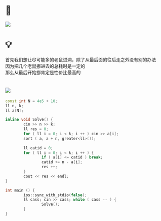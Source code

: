 # 🔗
<a href="https://codeforces.com/contest/1593/problem/C"><img src="https://i.loli.net/2021/10/14/tLkYVnWywBO8Zqp.png"></a>

# 💡
首先我们想让尽可能多的老鼠进洞，除了从最后面的往后走之外没有别的办法  
因为把几个老鼠挪进去的总耗时是一定的  
那么从最后开始挪肯定是性价比最高的  

# <img src="https://img-blog.csdnimg.cn/20210713144601841.png" >
```cpp
const int N = 4e5 + 10;
ll n, k;
ll a[N];

inline void Solve() {
        cin >> n >> k;
        ll res = 0;
        for ( ll i = 0; i < k; i ++ ) cin >> a[i];
        sort ( a, a + n, greater<ll>());
        
        ll catid = 0;
        for ( ll i = 0; i < k; i ++ ) {
                if ( a[i] <= catid ) break;
                catid += n - a[i];
                res ++;
        }
        cout << res << endl;
}

int main () {
        ios::sync_with_stdio(false);
        ll cass; cin >> cass; while ( cass -- ) {
                Solve();
        }
}
```
